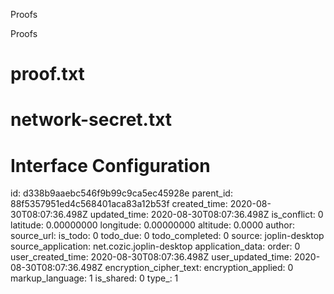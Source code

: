 Proofs

Proofs

# proof.txt


# network-secret.txt


# Interface Configuration


id: d338b9aaebc546f9b99c9ca5ec45928e
parent_id: 88f5357951ed4c568401aca83a12b53f
created_time: 2020-08-30T08:07:36.498Z
updated_time: 2020-08-30T08:07:36.498Z
is_conflict: 0
latitude: 0.00000000
longitude: 0.00000000
altitude: 0.0000
author: 
source_url: 
is_todo: 0
todo_due: 0
todo_completed: 0
source: joplin-desktop
source_application: net.cozic.joplin-desktop
application_data: 
order: 0
user_created_time: 2020-08-30T08:07:36.498Z
user_updated_time: 2020-08-30T08:07:36.498Z
encryption_cipher_text: 
encryption_applied: 0
markup_language: 1
is_shared: 0
type_: 1